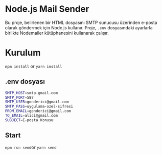 # Node.js Mail Sender

Bu proje, belirlenen bir HTML dosyasını SMTP sunucusu üzerinden e-posta olarak göndermek için Node.js kullanır. Proje, `.env` dosyasındaki ayarlarla birlikte Nodemailer kütüphanesini kullanarak çalışır.

# Kurulum

`npm install` or `yarn install`

## .env dosyası

```bash
SMTP_HOST=smtp.gmail.com
SMTP_PORT=587
SMTP_USER=gonderici@gmail.com
SMTP_PASS=uygulama-ozel-sifresi
FROM_EMAIL=gonderici@gmail.com
TO_EMAIL=alici@gmail.com
SUBJECT=E-posta Konusu
```

## Start

`npm run send`or `yarn send`
